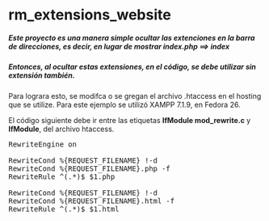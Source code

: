 # rm_extensions_website

##### Este proyecto es una manera simple ocultar las extenciones en la barra de direcciones, es decir, en lugar de mostrar index.php ==> index

##### Entonces, al ocultar estas extensiones, en el código, se debe utilizar sin extensión también.


Para lograra esto, se modifca o se gregan el archivo .htaccess en el hosting que se utilize. Para este ejemplo se utilizó XAMPP 7.1.9, en Fedora 26.

El código siguiente debe ir entre las etiquetas <b>IfModule mod_rewrite.c</b> y <b>IfModule</b>, del archivo htaccess.

<pre>
RewriteEngine on

RewriteCond %{REQUEST_FILENAME} !-d
RewriteCond %{REQUEST_FILENAME}.php -f
RewriteRule ^(.*)$ $1.php

RewriteCond %{REQUEST_FILENAME} !-d
RewriteCond %{REQUEST_FILENAME}.html -f
RewriteRule ^(.*)$ $1.html
</pre>
